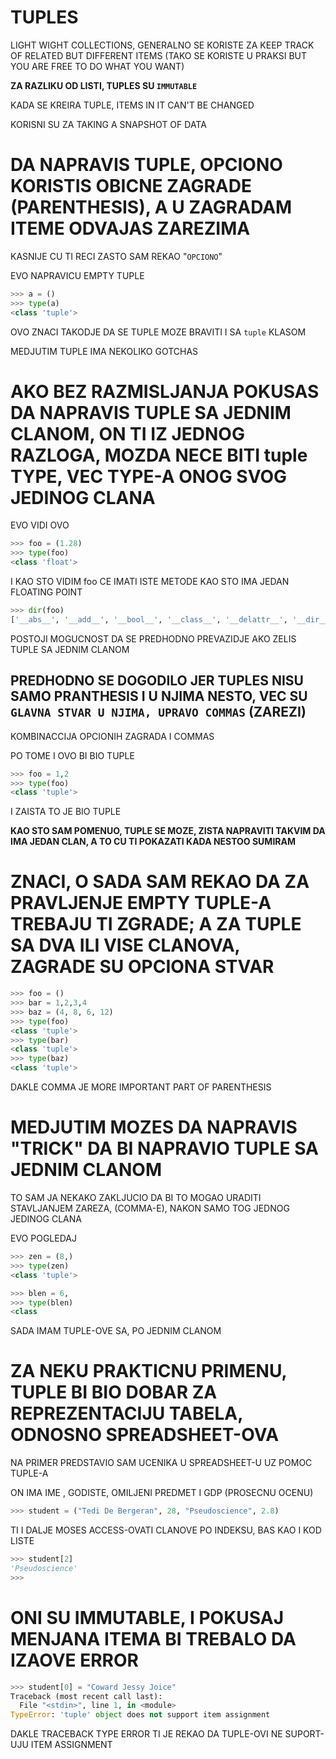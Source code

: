 # TUPLES

LIGHT WIGHT COLLECTIONS, GENERALNO SE KORISTE ZA KEEP TRACK OF RELATED BUT DIFFERENT ITEMS (TAKO SE KORISTE U PRAKSI BUT YOU ARE FREE TO DO WHAT YOU WANT)

**ZA RAZLIKU OD LISTI, TUPLES SU `IMMUTABLE`**

KADA SE KREIRA TUPLE, ITEMS IN IT CAN'T BE CHANGED

KORISNI SU ZA TAKING A SNAPSHOT OF DATA

# DA NAPRAVIS TUPLE, OPCIONO KORISTIS OBICNE ZAGRADE (PARENTHESIS), A U ZAGRADAM ITEME ODVAJAS ZAREZIMA

KASNIJE CU TI RECI ZASTO SAM REKAO "`OPCIONO`"

EVO NAPRAVICU EMPTY TUPLE

```py
>>> a = ()
>>> type(a)
<class 'tuple'>

```

OVO ZNACI TAKODJE DA SE TUPLE MOZE BRAVITI I SA `tuple` KLASOM

MEDJUTIM TUPLE IMA NEKOLIKO GOTCHAS

# AKO BEZ RAZMISLJANJA POKUSAS DA NAPRAVIS TUPLE SA JEDNIM CLANOM, ON TI IZ JEDNOG RAZLOGA, MOZDA NECE BITI tuple TYPE, VEC TYPE-A ONOG SVOG JEDINOG CLANA

EVO VIDI OVO

```py
>>> foo = (1.28)
>>> type(foo)
<class 'float'>
```

I KAO STO VIDIM foo CE IMATI ISTE METODE KAO STO IMA JEDAN FLOATING POINT

```py
>>> dir(foo)
['__abs__', '__add__', '__bool__', '__class__', '__delattr__', '__dir__', '__divmod__', '__doc__', '__eq__', '__float__', '__floordiv__', '__format__', '__ge__', '__getattribute__', '__getformat__', '__getnewargs__', '__gt__', '__hash__', '__init__', '__init_subclass__', '__int__', '__le__', '__lt__', '__mod__', '__mul__', '__ne__', '__neg__', '__new__', '__pos__', '__pow__', '__radd__', '__rdivmod__', '__reduce__', '__reduce_ex__', '__repr__', '__rfloordiv__', '__rmod__', '__rmul__', '__round__', '__rpow__', '__rsub__', '__rtruediv__', '__set_format__', '__setattr__', '__sizeof__', '__str__', '__sub__', '__subclasshook__', '__truediv__', '__trunc__', 'as_integer_ratio', 'conjugate', 'fromhex', 'hex', 'imag', 'is_integer', 'real']
```

POSTOJI MOGUCNOST DA SE PREDHODNO PREVAZIDJE AKO ZELIS TUPLE SA JEDNIM CLANOM

## PREDHODNO SE DOGODILO JER TUPLES NISU SAMO PRANTHESIS I U NJIMA NESTO, VEC SU `GLAVNA STVAR U NJIMA, UPRAVO COMMAS` (ZAREZI)

KOMBINACCIJA OPCIONIH ZAGRADA I COMMAS

PO TOME I OVO BI BIO TUPLE

```py
>>> foo = 1,2
>>> type(foo)
<class 'tuple'> 
```

I ZAISTA TO JE BIO TUPLE

**KAO STO SAM POMENUO, TUPLE SE MOZE, ZISTA NAPRAVITI TAKVIM DA IMA JEDAN CLAN, A TO CU TI POKAZATI KADA NESTOO SUMIRAM**

# ZNACI, O SADA SAM REKAO DA ZA PRAVLJENJE EMPTY TUPLE-A TREBAJU TI ZGRADE; A ZA TUPLE SA DVA ILI VISE CLANOVA, ZAGRADE SU OPCIONA STVAR

```py
>>> foo = ()
>>> bar = 1,2,3,4
>>> baz = (4, 8, 6, 12)
>>> type(foo)
<class 'tuple'>
>>> type(bar)
<class 'tuple'>
>>> type(baz)
<class 'tuple'>
```

DAKLE COMMA JE MORE IMPORTANT PART OF PARENTHESIS

# MEDJUTIM MOZES DA NAPRAVIS "TRICK" DA BI NAPRAVIO TUPLE SA JEDNIM CLANOM

TO SAM JA NEKAKO ZAKLJUCIO DA BI TO MOGAO URADITI STAVLJANJEM ZAREZA, (COMMA-E), NAKON SAMO TOG JEDNOG JEDINOG CLANA

EVO POGLEDAJ

```py
>>> zen = (8,)
>>> type(zen)
<class 'tuple'>

>>> blen = 6,
>>> type(blen)
<class
```

SADA IMAM TUPLE-OVE SA, PO JEDNIM CLANOM

# ZA NEKU PRAKTICNU PRIMENU, TUPLE BI BIO DOBAR ZA REPREZENTACIJU TABELA, ODNOSNO SPREADSHEET-OVA

NA PRIMER PREDSTAVIO SAM UCENIKA U SPREADSHEET-U UZ POMOC TUPLE-A

ON IMA IME , GODISTE, OMILJENI PREDMET I GDP (PROSECNU OCENU)

```py
>>> student = ("Tedi De Bergeran", 28, "Pseudoscience", 2.8)
```

TI I DALJE MOSES ACCESS-OVATI CLANOVE PO INDEKSU, BAS KAO I KOD LISTE

```py
>>> student[2]
'Pseudoscience'
>>> 
```

# ONI SU IMMUTABLE, I POKUSAJ MENJANA ITEMA BI TREBALO DA IZAOVE ERROR

```py
>>> student[0] = "Coward Jessy Joice"
Traceback (most recent call last):
  File "<stdin>", line 1, in <module>
TypeError: 'tuple' object does not support item assignment
```

DAKLE TRACEBACK TYPE ERROR TI JE REKAO DA TUPLE-OVI NE SUPORT-UJU ITEM ASSIGNMENT


